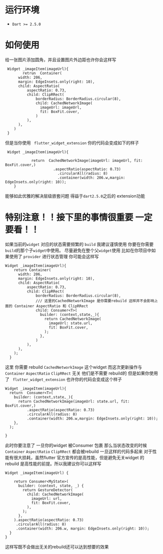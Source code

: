 #  运行环境

* ```Dart >= 2.5.0```

# 如何使用

给一张图片添加圆角，并且设置图片外边距也许你会这样写

```
 Widget _imageItem(imageUrl){
		retrun  Container(
      width: 206,
      margin: EdgeInsets.only(right: 10),
      child: AspectRatio(
          aspectRatio: 0.73,
          child: ClipRRect(
              borderRadius: BorderRadius.circular(8),
              child: CachedNetworkImage(
                imageUrl: imageUrl,
                fit: BoxFit.cover,
              )
          ),
      ),
   	)
 }
```

但是当你使用 ``` flutter_widget_extension``` 你的代码会变成如下的样子

```
 Widget _imageItem(imageUrl){
 
			return  CachedNetworkImage(imageUrl: imageUrl, fit: BoxFit.cover,)
   					  .aspectRatio(aspectRatio: 0.73)
    					.circularAll(radius: 8)
    					.container(width: 206.w,margin: EdgeInsets.only(right: 10));
    }
```

能够如此优雅的解决层级嵌套问题 得益于``dart2.5.0``之后的 extension功能

# 特别注意！！接下里的事情很重要 一定要看！！

如果当前的```widget``` 对应的状态需要频繁的 ```build```  我建议谨慎使用 你要在你需要``build``的那个子``widget``中使用。 尽量避免在整个父``widget``使用 比如在你项目中如果使用了 ``provider`` 进行状态管理 你可能会这样写

```
Widget _imageItem(imageUrl){
    return Container(
      width: 206,
      margin: EdgeInsets.only(right: 10),
      child: AspectRatio(
          aspectRatio: 0.73,
          child: ClipRRect(
              borderRadius: BorderRadius.circular(8),
              /// 这里的CachedNetworkImage 是你需要rebuild 这样并不会影响上面的 Container AspectRatio 和 ClipRRect
              child: Consumer<T>(
                builder: (context,state,_){
                  return CachedNetworkImage(
                    imageUrl: state.url,
                    fit: BoxFit.cover,
                  );
                },
              )
          ),
      ),
    );
  }

```

这里 你需要 rebuild  ``CachedNetworkImage`` 这个widget 而这次更新操作与 ``Container`` ``AspectRatio`` ``ClipRRect`` 无关 他们是不需要 rebuild的 但是如果你使用了 ``` flutter_widget_extension``` 也许你的代码会变成这个样子

```
Widget _imageItem(imageUrl){
  return  Consumer<T>(
    builder: (context,state,_){
      return CachedNetworkImage(imageUrl: state.url, fit: BoxFit.cover,)
          .aspectRatio(aspectRatio: 0.73)
          .circularAll(radius: 8)
          .container(width: 206.w,margin: EdgeInsets.only(right: 10));
    },
  );

}
```

 此时你要注意了 一旦你的widget 被Consumer 包裹 那么当状态改变的时候  ``Container`` ``AspectRatio``   ``ClipRRect``  都会被rebuild  一旦这样的代码多起来 对于性能有很大损耗，虽然flutter 官方宣传的是高性能，但是避免无关widget 的 rebuild 是高性能的前提。所以我建议你可以这样写

```
Widget _imageItem(imageUrl) {

    return Consumer<MyState>(
      builder: (context, state, _) {
        return GestureDetector(
          child: CachedNetworkImage(
            imageUrl: url,
            fit: BoxFit.cover,
          ),
        );
      },
    ).aspectRatio(aspectRatio: 0.73)
     .circularAll(radius: 8)
     .container(width: 206.w, margin: EdgeInsets.only(right: 10));
  }
}
```

这样写既不会做出无关的rebuild还可以达到想要的效果
